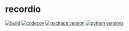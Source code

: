 # recordio

[![build](https://github.com/chris-lamb/recordio/workflows/Build/badge.svg)](https://github.com/chris-lamb/recordio/actions/workflows/python.yaml)
[![codecov](https://codecov.io/gh/chris-lamb/recordio/branch/master/graph/badge.svg?token=AUQJIGQNJE)](https://codecov.io/gh/chris-lamb/recordio)
[![package version](https://img.shields.io/pypi/v/recordio-py?color=%2334D058&label=pypi%20package)](https://pypi.org/project/recordio-py)
[![python versions](https://img.shields.io/pypi/pyversions/recordio-py.svg?color=%2334D058)](https://pypi.org/project/recordio-py)